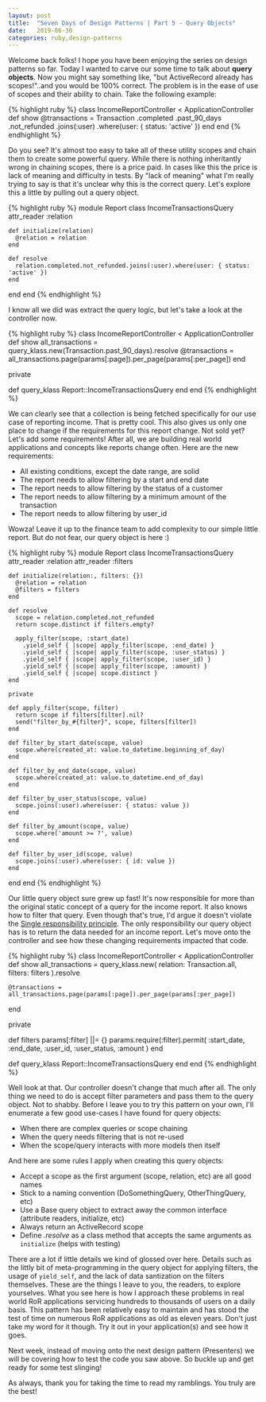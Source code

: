 ```yaml
---
layout: post
title:  "Seven Days of Design Patterns | Part 5 - Query Objects"
date:   2019-06-30
categories: ruby,design-patterns
---
```


Welcome back folks! I hope you have been enjoying the series on design patterns so far. Today I wanted to carve our some time to talk about **query objects**. Now you might say something like, "but ActiveRecord already has scopes!"..and you would be 100% correct. The problem is in the ease of use of scopes and their ability to chain. Take the following example:

{% highlight ruby %}
class IncomeReportController < ApplicationController
  def show
    @transactions = Transaction
                      .completed
                      .past_90_days
                      .not_refunded
                      .joins(:user)
                      .where(user: { status: 'active' })
  end
end
{% endhighlight %}

Do you see? It's almost too easy to take all of these utility scopes and chain them to create some powerful query. While there is nothing inheritantly wrong in chaining scopes, there is a price paid. In cases like this the price is lack of meaning and difficulty in tests. By "lack of meaning" what I'm really trying to say is that it's unclear why this is the correct query. Let's explore this a little by pulling out a query object.

{% highlight ruby %}
module Report
  class IncomeTransactionsQuery
    attr_reader :relation

    def initialize(relation)
      @relation = relation
    end

    def resolve
      relation.completed.not_refunded.joins(:user).where(user: { status: 'active' })
    end
  end
end
{% endhighlight %}

I know all we did was extract the query logic, but let's take a look at the controller now.

{% highlight ruby %}
class IncomeReportController < ApplicationController
  def show
    all_transactions = query_klass.new(Transaction.past_90_days).resolve
    @transactions = all_transactions.page(params[:page]).per_page(params[:per_page])
  end

  private

  def query_klass
    Report::IncomeTransactionsQuery
  end
end
{% endhighlight %}

We can clearly see that a collection is being fetched specifically for our use case of reporting income. That is pretty cool. This also gives us only one place to change if the requirements for this report change. Not sold yet? Let's add some requirements! After all, we are building real world applications and concepts like reports change often. Here are the new requirements:

* All existing conditions, except the date range, are solid
* The report needs to allow filtering by a start and end date
* The report needs to allow filtering by the status of a customer
* The report needs to allow filtering by a minimum amount of the transaction
* The report needs to allow filtering by user_id

Wowza! Leave it up to the finance team to add complexity to our simple little report. But do not fear, our query object is here :)

{% highlight ruby %}
module Report
  class IncomeTransactionsQuery
    attr_reader :relation
    attr_reader :filters

    def initialize(relation:, filters: {})
      @relation = relation
      @filters = filters
    end

    def resolve
      scope = relation.completed.not_refunded
      return scope.distinct if filters.empty?

      apply_filter(scope, :start_date)
        .yield_self { |scope| apply_filter(scope, :end_date) }
        .yield_self { |scope| apply_filter(scope, :user_status) }
        .yield_self { |scope| apply_filter(scope, :user_id) }
        .yield_self { |scope| apply_filter(scope, :amount) }
        .yield_self { |scope| scope.distinct }
    end

    private

    def apply_filter(scope, filter)
      return scope if filters[filter].nil?
      send("filter_by_#{filter}", scope, filters[filter])
    end

    def filter_by_start_date(scope, value)
      scope.where(created_at: value.to_datetime.beginning_of_day)
    end

    def filter_by_end_date(scope, value)
      scope.where(created_at: value.to_datetime.end_of_day)
    end

    def filter_by_user_status(scope, value)
      scope.joins(:user).where(user: { status: value })
    end

    def filter_by_amount(scope, value)
      scope.where('amount >= ?', value)
    end

    def filter_by_user_id(scope, value)
      scope.joins(:user).where(user: { id: value })
    end
  end
end
{% endhighlight %}

Our little query object sure grew up fast! It's now responsible for more than the original static concept of a query for the income report. It also knows how to filter that query. Even though that's true, I'd argue it doesn't violate the [Single responsibility principle](https://en.wikipedia.org/wiki/Single_responsibility_principle). The only responsibility our query object has is to return the data needed for an income report. Let's move onto the controller and see how these changing requirements impacted that code.

{% highlight ruby %}
class IncomeReportController < ApplicationController
  def show
    all_transactions = query_klass.new(
      relation: Transaction.all,
      filters: filters
    ).resolve

    @transactions = all_transactions.page(params[:page]).per_page(params[:per_page])
  end

  private

  def filters
    params[:filter] ||= {}
    params.require(:filter).permit(
      :start_date,
      :end_date,
      :user_id,
      :user_status,
      :amount
    )
  end

  def query_klass
    Report::IncomeTransactionsQuery
  end
end
{% endhighlight %}

Well look at that. Our controller doesn't change that much after all. The only thing we need to do is accept filter parameters and pass them to the query object. Not to shabby. Before I leave you to try this pattern on your own, I'll enumerate a few good use-cases I have found for query objects:

* When there are complex queries or scope chaining
* When the query needs filtering that is not re-used
* When the scope/query interacts with more models then itself

And here are some rules I apply when creating this query objects:

* Accept a scope as the first argument (scope, relation, etc) are all good names
* Stick to a naming convention (DoSomethingQuery, OtherThingQuery, etc)
* Use a Base query object to extract away the common interface (attribute readers, initialize, etc)
* Always return an ActiveRecord scope
* Define *.resolve* as a class method that accepts the same arguments as `initialize` (helps with testing)

There are a lot if little details we kind of glossed over here. Details such as the littly bit of meta-programming in the query object for applying filters, the usage of `yield_self`, and the lack of data santization on the filters themselves. These are the things I leave to you, the readers, to explore yourselves. What you see here is how I approach these problems in real world RoR applications servicing hundreds to thousands of users on a daily basis. This pattern has been relatively easy to maintain and has stood the test of time on numerous RoR applications as old as eleven years. Don't just take my word for it though. Try it out in your application(s) and see how it goes.

Next week, instead of moving onto the next design pattern (Presenters) we will be covering how to test the code you saw above. So buckle up and get ready for some test slinging!

As always, thank you for taking the time to read my ramblings. You truly are the best!
